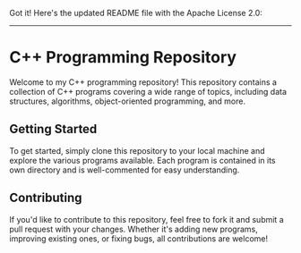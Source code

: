 Got it! Here's the updated README file with the Apache License 2.0:

---

# C++ Programming Repository

Welcome to my C++ programming repository! This repository contains a collection of C++ programs covering a wide range of topics, including data structures, algorithms, object-oriented programming, and more.

## Getting Started

To get started, simply clone this repository to your local machine and explore the various programs available. Each program is contained in its own directory and is well-commented for easy understanding.

## Contributing

If you'd like to contribute to this repository, feel free to fork it and submit a pull request with your changes. Whether it's adding new programs, improving existing ones, or fixing bugs, all contributions are welcome!

